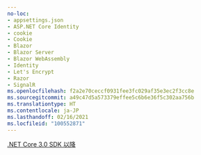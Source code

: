 ```yaml
---
no-loc:
- appsettings.json
- ASP.NET Core Identity
- cookie
- Cookie
- Blazor
- Blazor Server
- Blazor WebAssembly
- Identity
- Let's Encrypt
- Razor
- SignalR
ms.openlocfilehash: f2a2e70ceccf0931fee3fc029af35e3ec2f3cc8e
ms.sourcegitcommit: a49c47d5a573379effee5c6b6e36f5c302aa756b
ms.translationtype: HT
ms.contentlocale: ja-JP
ms.lasthandoff: 02/16/2021
ms.locfileid: "100552871"
---
```

[.NET Core 3.0 SDK 以降](https://dotnet.microsoft.com/download/dotnet-core/3.0)
